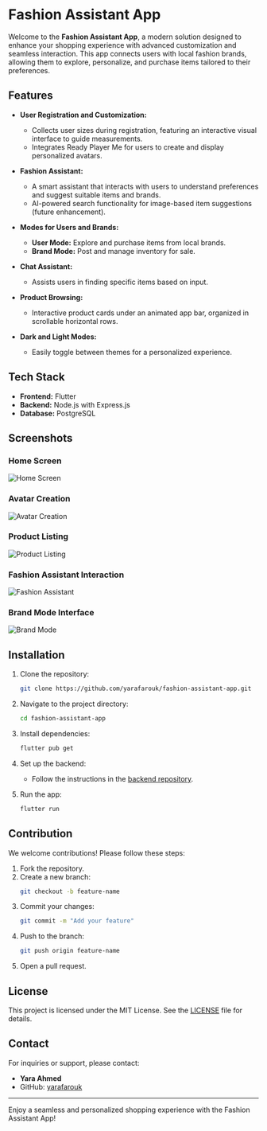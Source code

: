 # Fashion Assistant App

Welcome to the **Fashion Assistant App**, a modern solution designed to enhance your shopping experience with advanced customization and seamless interaction. This app connects users with local fashion brands, allowing them to explore, personalize, and purchase items tailored to their preferences.

## Features

- **User Registration and Customization:**
  - Collects user sizes during registration, featuring an interactive visual interface to guide measurements.
  - Integrates Ready Player Me for users to create and display personalized avatars.

- **Fashion Assistant:**
  - A smart assistant that interacts with users to understand preferences and suggest suitable items and brands.
  - AI-powered search functionality for image-based item suggestions (future enhancement).

- **Modes for Users and Brands:**
  - **User Mode:** Explore and purchase items from local brands.
  - **Brand Mode:** Post and manage inventory for sale.

- **Chat Assistant:**
  - Assists users in finding specific items based on input.

- **Product Browsing:**
  - Interactive product cards under an animated app bar, organized in scrollable horizontal rows.

- **Dark and Light Modes:**
  - Easily toggle between themes for a personalized experience.

## Tech Stack

- **Frontend:** Flutter
- **Backend:** Node.js with Express.js
- **Database:** PostgreSQL

## Screenshots

### Home Screen
![Home Screen](screenshots/home_screen.png)

### Avatar Creation
![Avatar Creation](screenshots/avatar_creation.png)

### Product Listing
![Product Listing](screenshots/product_listing.png)

### Fashion Assistant Interaction
![Fashion Assistant](screenshots/fashion_assistant.png)

### Brand Mode Interface
![Brand Mode](screenshots/brand_mode.png)

## Installation

1. Clone the repository:
   ```bash
   git clone https://github.com/yarafarouk/fashion-assistant-app.git
   ```

2. Navigate to the project directory:
   ```bash
   cd fashion-assistant-app
   ```

3. Install dependencies:
   ```bash
   flutter pub get
   ```

4. Set up the backend:
   - Follow the instructions in the [backend repository](https://github.com/yarafarouk/fashion-assistant-backend).

5. Run the app:
   ```bash
   flutter run
   ```

## Contribution

We welcome contributions! Please follow these steps:

1. Fork the repository.
2. Create a new branch:
   ```bash
   git checkout -b feature-name
   ```
3. Commit your changes:
   ```bash
   git commit -m "Add your feature"
   ```
4. Push to the branch:
   ```bash
   git push origin feature-name
   ```
5. Open a pull request.

## License

This project is licensed under the MIT License. See the [LICENSE](LICENSE) file for details.

## Contact

For inquiries or support, please contact:

- **Yara Ahmed**
- GitHub: [yarafarouk](https://github.com/yarafarouk)

---

Enjoy a seamless and personalized shopping experience with the Fashion Assistant App!
